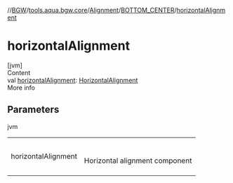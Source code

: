 //[BGW](../../../../index.md)/[tools.aqua.bgw.core](../../index.md)/[Alignment](../index.md)/[BOTTOM_CENTER](index.md)/[horizontalAlignment](horizontal-alignment.md)



# horizontalAlignment  
[jvm]  
Content  
val [horizontalAlignment](horizontal-alignment.md): [HorizontalAlignment](../../-horizontal-alignment/index.md)  
More info  


## Parameters  
  
jvm  
  
| | |
|---|---|
| <a name="tools.aqua.bgw.core/Alignment.BOTTOM_CENTER/horizontalAlignment/#/PointingToDeclaration/"></a>horizontalAlignment| <a name="tools.aqua.bgw.core/Alignment.BOTTOM_CENTER/horizontalAlignment/#/PointingToDeclaration/"></a><br><br>Horizontal alignment component<br><br>|
  
  



